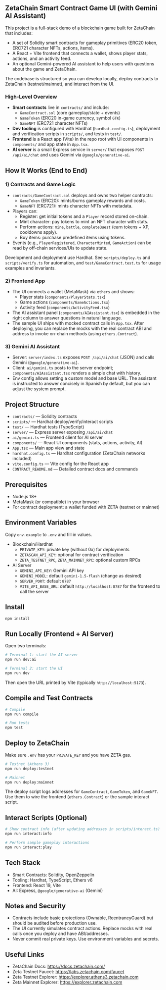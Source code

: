 ## ZetaChain Smart Contract Game UI (with Gemini AI Assistant)

This project is a full-stack demo of a blockchain game built for ZetaChain that includes:

- A set of Solidity smart contracts for gameplay primitives (ERC20 token, ERC721 character NFTs, actions, items).
- A React + Vite frontend that connects a wallet, shows player stats, actions, and an activity feed.
- An optional Gemini-powered AI assistant to help users with questions about the game and ZetaChain.

The codebase is structured so you can develop locally, deploy contracts to ZetaChain (testnet/mainnet), and interact from the UI.

### High-Level Overview

- **Smart contracts** live in `contracts/` and include:
  - `GameContract.sol` (core gameplay/state + events)
  - `GameToken` (ERC20 in-game currency, symbol `GTK`)
  - `GameNFT` (ERC721 character NFTs)
- **Dev tooling** is configured with Hardhat (`hardhat.config.ts`), deployment and verification scripts in `scripts/`, and tests in `test/`.
- **Frontend** is a React app (Vite) in the repo root with UI components in `components/` and app state in `App.tsx`.
- **AI server** is a small Express service in `server/` that exposes `POST /api/ai/chat` and uses Gemini via `@google/generative-ai`.

## How It Works (End to End)

### 1) Contracts and Game Logic

- `contracts/GameContract.sol` deploys and owns two helper contracts:
  - `GameToken` (ERC20): mints/burns gameplay rewards and costs.
  - `GameNFT` (ERC721): mints character NFTs with metadata.
- Players can:
  - Register: get initial tokens and a `Player` record stored on-chain.
  - Mint character: pay tokens to mint an NFT character with stats.
  - Perform actions: `mine`, `battle`, `completeQuest` (earn tokens + XP, cooldowns apply).
  - Buy items: purchase predefined items using tokens.
- Events (e.g., `PlayerRegistered`, `CharacterMinted`, `GameAction`) can be read by off-chain services/UIs to update state.

Development and deployment use Hardhat. See `scripts/deploy.ts` and `scripts/verify.ts` for automation, and `test/GameContract.test.ts` for usage examples and invariants.

### 2) Frontend App

- The UI connects a wallet (MetaMask) via `ethers` and shows:
  - Player stats (`components/PlayerStats.tsx`)
  - Game actions (`components/GameActions.tsx`)
  - Activity feed (`components/ActivityFeed.tsx`)
- The AI assistant panel (`components/AIAssistant.tsx`) is embedded in the right column to answer questions in natural language.
- The sample UI ships with mocked contract calls in `App.tsx`. After deploying, you can replace the mocks with the real contract ABI and address to invoke on-chain methods (using `ethers.Contract`).

### 3) Gemini AI Assistant

- Server: `server/index.ts` exposes `POST /api/ai/chat` (JSON) and calls Gemini (`@google/generative-ai`).
- Client: `ai/gemini.ts` posts to the server endpoint; `components/AIAssistant.tsx` renders a simple chat with history.
- Env config allows setting a custom model and base URL. The assistant is instructed to answer concisely in Spanish by default, but you can adjust the system prompt.

## Project Structure

- `contracts/` — Solidity contracts
- `scripts/` — Hardhat deploy/verify/interact scripts
- `test/` — Hardhat tests (TypeScript)
- `server/` — Express server exposing `/api/ai/chat`
- `ai/gemini.ts` — Frontend client for AI server
- `components/` — React UI components (stats, actions, activity, AI)
- `App.tsx` — Main app view and state
- `hardhat.config.ts` — Hardhat configuration (ZetaChain networks included)
- `vite.config.ts` — Vite config for the React app
- `CONTRACT_README.md` — Detailed contract docs and commands

## Prerequisites

- Node.js 18+
- MetaMask (or compatible) in your browser
- For contract deployment: a wallet funded with ZETA (testnet or mainnet)

## Environment Variables

Copy `env.example` to `.env` and fill in values.

- Blockchain/Hardhat
  - `PRIVATE_KEY`: private key (without 0x) for deployments
  - `ZETASCAN_API_KEY`: optional for contract verification
  - `ZETA_TESTNET_RPC`, `ZETA_MAINNET_RPC`: optional custom RPCs
- AI Server
  - `GEMINI_API_KEY`: Gemini API key
  - `GEMINI_MODEL`: default `gemini-1.5-flash` (change as desired)
  - `SERVER_PORT`: default `8787`
  - `VITE_API_BASE_URL`: default `http://localhost:8787` for the frontend to call the server

## Install

```bash
npm install
```

## Run Locally (Frontend + AI Server)

Open two terminals:

```bash
# Terminal 1: start the AI server
npm run dev:ai

# Terminal 2: start the UI
npm run dev
```

Then open the URL printed by Vite (typically `http://localhost:5173`).

## Compile and Test Contracts

```bash
# Compile
npm run compile

# Run tests
npm test
```

## Deploy to ZetaChain

Make sure `.env` has your `PRIVATE_KEY` and you have ZETA gas.

```bash
# Testnet (Athens 3)
npm run deploy:testnet

# Mainnet
npm run deploy:mainnet
```

The deploy script logs addresses for `GameContract`, `GameToken`, and `GameNFT`. Use them to wire the frontend (`ethers.Contract`) or the sample interact script.

## Interact Scripts (Optional)

```bash
# Show contract info (after updating addresses in scripts/interact.ts)
npm run interact:info

# Perform sample gameplay interactions
npm run interact:play
```

## Tech Stack

- Smart Contracts: Solidity, OpenZeppelin
- Tooling: Hardhat, TypeScript, Ethers v6
- Frontend: React 19, Vite
- AI: Express, `@google/generative-ai` (Gemini)

## Notes and Security

- Contracts include basic protections (Ownable, ReentrancyGuard) but should be audited before production use.
- The UI currently simulates contract actions. Replace mocks with real calls once you deploy and have ABI/addresses.
- Never commit real private keys. Use environment variables and secrets.

## Useful Links

- ZetaChain Docs: https://docs.zetachain.com/
- Zeta Testnet Faucet: https://labs.zetachain.com/faucet
- Zeta Testnet Explorer: https://explorer.athens3.zetachain.com
- Zeta Mainnet Explorer: https://explorer.zetachain.com
